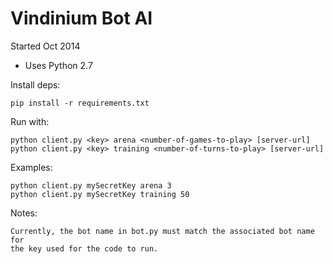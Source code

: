 Vindinium Bot AI
=========================
Started Oct 2014

- Uses Python 2.7

Install deps:

    pip install -r requirements.txt

Run with:

    python client.py <key> arena <number-of-games-to-play> [server-url]
    python client.py <key> training <number-of-turns-to-play> [server-url]

Examples:

    python client.py mySecretKey arena 3
    python client.py mySecretKey training 50

Notes:

    Currently, the bot name in bot.py must match the associated bot name for 
    the key used for the code to run.